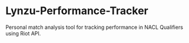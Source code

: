 # Lynzu-Performance-Tracker
Personal match analysis tool for tracking performance in NACL Qualifiers using Riot API.
